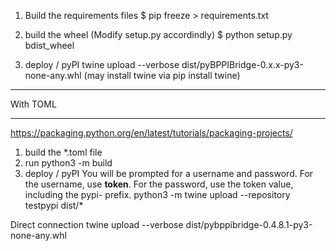 1) Build the requirements files
$ pip freeze > requirements.txt

2) build the wheel
(Modify setup.py accordindly)
$ python setup.py bdist_wheel

3) deploy / pyPI
twine upload --verbose dist/pyBPPIBridge-0.x.x-py3-none-any.whl
(may install twine via pip install twine)

**********************************
With TOML
**********************************
https://packaging.python.org/en/latest/tutorials/packaging-projects/

1) build the *.toml file
2) run python3 -m build
3) deploy / pyPI 
You will be prompted for a username and password. For the username, use __token__. For the password, use the token value, including the pypi- prefix.
    python3 -m twine upload --repository testpypi dist/*

Direct connection
    twine upload --verbose dist/pybppibridge-0.4.8.1-py3-none-any.whl